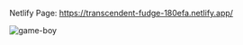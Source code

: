 Netlify Page: https://transcendent-fudge-180efa.netlify.app/


![game-boy](https://user-images.githubusercontent.com/120625058/225814961-4b322f92-7c02-4cf0-a8e7-418e0e900089.gif)
